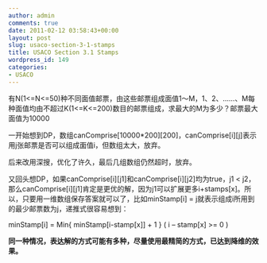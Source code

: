 ```yaml
---
author: admin
comments: true
date: 2011-02-12 03:58:43+00:00
layout: post
slug: usaco-section-3-1-stamps
title: USACO Section 3.1 Stamps
wordpress_id: 149
categories:
- USACO
---
```


有N(1<=N<=50)种不同面值邮票，由这些邮票组成面值1～M，1、2、……、M每种面值均由不超过K(1<=K<=200)数目的邮票组成，求最大的M为多少？邮票最大面值为10000

 

一开始想到DP，数组canComprise[10000\*200][200]，canComprise[i][j]表示用j张邮票是否可以组成面值i，但数组太大，放弃。

 

后来改用深搜，优化了许久，最后几组数组仍然超时，放弃。

 

又回头想DP，如果canComprise[i][j1]和canComprise[i][j2]均为true，j1 < j2，那么canComprise[i][j1]肯定是更优的解，因为j1可以扩展更多i+stamps[x]。所以，只要用一维数组保存答案就可以了，比如minStamp[i] = j就表示组成i所用到的最少邮票数为j，递推式很容易想到：

 

minStamp[i] = Min{ minStamp[i-stamp[x]] + 1 } ( i – stamp[x] >= 0 )

 

 

**同一种情况，表达解的方式可能有多种，尽量使用最精简的方式，已达到降维的效果。**

